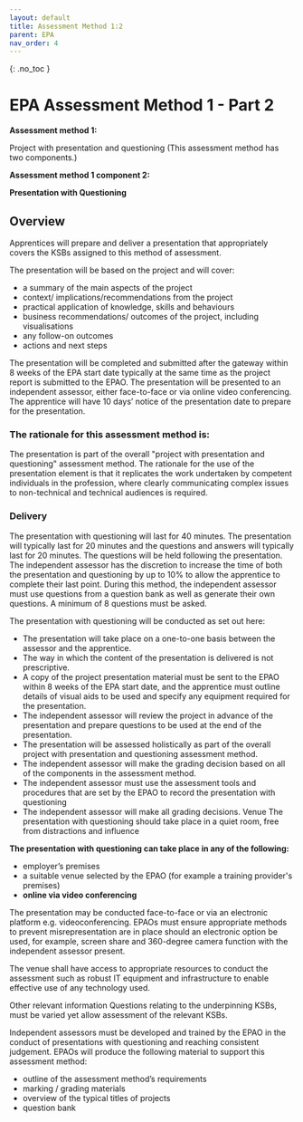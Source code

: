```yaml
---
layout: default
title: Assessment Method 1:2
parent: EPA
nav_order: 4
---
```


{: .no_toc }

# EPA Assessment Method 1 - Part 2

**Assessment method 1:** 

Project with presentation and questioning (This assessment method has two components.)

**Assessment method 1 component 2:**

**Presentation with Questioning**


## Overview

Apprentices will prepare and deliver a presentation that appropriately covers the KSBs assigned to this method of assessment.

The presentation will be based on the project and will cover:

* a summary of the main aspects of the project
* context/ implications/recommendations from the project
* practical application of knowledge, skills and behaviours
* business recommendations/ outcomes of the project, including visualisations
* any follow-on outcomes
* actions and next steps

The presentation will be completed and submitted after the gateway within 8 weeks of the EPA start date typically at the same time as the project report is submitted to the EPAO. The presentation will be presented to an independent assessor, either face-to-face or via online video conferencing. The apprentice will have 10 days’ notice of the presentation date to prepare for the presentation.

### The rationale for this assessment method is:
The presentation is part of the overall "project with presentation and questioning" assessment method. The rationale for the use of the presentation element is that it replicates the work undertaken by competent individuals in the profession, where clearly communicating complex issues to non-technical and technical audiences is required.

### Delivery
The presentation with questioning will last for 40 minutes. The presentation will typically last for 20 minutes and the questions and answers will typically last for 20 minutes. The questions will be held following the presentation. The independent assessor has the discretion to increase the time of both the presentation and questioning by up to 10% to allow the apprentice to complete their last point. During this method, the independent assessor must use questions from a question bank as well as generate their own questions. A minimum of 8 questions must be asked.

The presentation with questioning will be conducted as set out here:

* The presentation will take place on a one-to-one basis between the assessor and the apprentice.
* The way in which the content of the presentation is delivered is not prescriptive.
* A copy of the project presentation material must be sent to the EPAO within 8 weeks of the EPA start date, and the apprentice must outline details of visual aids to be used and specify any equipment required for the presentation.
* The independent assessor will review the project in advance of the presentation and prepare questions to be used at the end of the presentation.
* The presentation will be assessed holistically as part of the overall project with presentation and questioning assessment method.
* The independent assessor will make the grading decision based on all of the components in the assessment method.
* The independent assessor must use the assessment tools and procedures that are set by the EPAO to record the presentation with questioning
* The independent assessor will make all grading decisions. Venue The presentation with questioning should take place in a quiet room, free from distractions and influence

**The presentation with questioning can take place in any of the following:**

* employer’s premises
* a suitable venue selected by the EPAO (for example a training provider's premises)
* **online via video conferencing**
 
The presentation may be conducted face-to-face or via an electronic platform e.g. videoconferencing. EPAOs must ensure appropriate methods to prevent misrepresentation are in place should an electronic option be used, for example, screen share and 360-degree camera function with the independent assessor present.

The venue shall have access to appropriate resources to conduct the assessment such as robust IT equipment and infrastructure to enable effective use of any technology used.

Other relevant information Questions relating to the underpinning KSBs, must be varied yet allow assessment of the relevant KSBs.

Independent assessors must be developed and trained by the EPAO in the conduct of presentations with questioning and reaching consistent judgement. EPAOs will produce the following material to support this assessment method:

* outline of the assessment method’s requirements
* marking / grading materials
* overview of the typical titles of projects
* question bank

